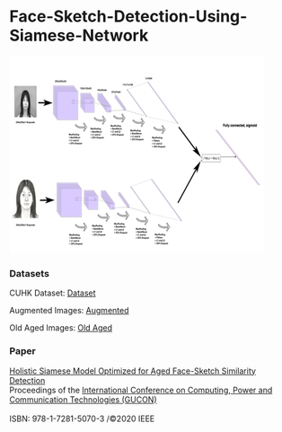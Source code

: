 # Face-Sketch-Detection-Using-Siamese-Network

![result](https://github.com/ParthMehta15/Face-Sketch-Detection-Using-Siamese-Network/blob/main/images/image.png "Model")



### Datasets

CUHK Dataset: [Dataset](http://mmlab.ie.cuhk.edu.hk/archive/facesketch.html)

Augmented Images: [Augmented](https://github.com/ParthMehta15/Face-Sketch-Detection-Using-Siamese-Network/blob/main/Data/Augmeted_Images.zip)

Old Aged Images: [Old Aged](https://github.com/ParthMehta15/Face-Sketch-Detection-Using-Siamese-Network/blob/main/Data/Aged_Test_Set.zip)


### Paper
[Holistic Siamese Model Optimized for Aged Face-Sketch Similarity Detection](https://ieeexplore.ieee.org/document/9231260) <br>
Proceedings of the [International Conference on Computing, Power and Communication Technologies (GUCON)](https://ieeexplore.ieee.org/xpl/conhome/9230460/proceeding) <br>
<br>
ISBN: 978-1-7281-5070-3 /©2020 IEEE <br>


